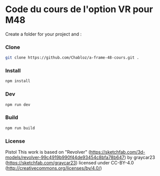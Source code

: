 # Code du cours de l'option VR pour M48

Create a folder for your project and :

### Clone
```sh
git clone https://github.com/Chabloz/a-frame-48-cours.git .
```
### Install
```sh
npm install
```
### Dev
```sh
npm run dev
```
### Build
```sh
npm run build
```

### License
Pistol
This work is based on "Revolver" (https://sketchfab.com/3d-models/revolver-99c4919b990f44de93454c8bfa78b647) by graycar23 (https://sketchfab.com/graycar23) licensed under CC-BY-4.0 (http://creativecommons.org/licenses/by/4.0/)